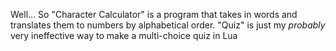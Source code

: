 Well...
So "Character Calculator" is a program that takes in words and translates them to numbers by alphabetical order.
"Quiz" is just my *probably* very ineffective way to make a multi-choice quiz in Lua
